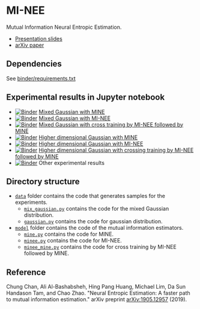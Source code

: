 # MI-NEE 

Mutual Information Neural Entropic Estimation.
- [Presentation slides](https://ccha23.github.io/MI-NEE/)
- [arXiv paper](https://arxiv.org/abs/1905.12957)

## Dependencies

See [binder/requirements.txt](./binder/requirements.txt)

## Experimental results in Jupyter notebook

- [![Binder](https://mybinder.org/badge_logo.svg)](https://mybinder.org/v2/gh/ccha23/MI-NEE/master?urlpath=lab/tree/MixedGaussian_MINE.ipynb) [Mixed Gaussian with MINE](./MixedGaussian_MINE.ipynb)
- [![Binder](https://mybinder.org/badge_logo.svg)](https://mybinder.org/v2/gh/ccha23/MI-NEE/master?urlpath=lab/tree/MixedGaussian_MINEE.ipynb) [Mixed Gaussian with MI-NEE](./MixedGaussian_MINEE.ipynb)
- [![Binder](https://mybinder.org/badge_logo.svg)](https://mybinder.org/v2/gh/ccha23/MI-NEE/master?urlpath=lab/tree/MixedGaussian_MINEE_MINE.ipynb) [Mixed Gaussian with cross training by MI-NEE followed by MINE](./MixedGaussian_MINEE_MINE.ipynb)
- [![Binder](https://mybinder.org/badge_logo.svg)](https://mybinder.org/v2/gh/ccha23/MI-NEE/master?urlpath=lab/tree/Gaussian_MINE.ipynb) [Higher dimensional Gaussian with MINE](./Gaussian_MINE.ipynb)
- [![Binder](https://mybinder.org/badge_logo.svg)](https://mybinder.org/v2/gh/ccha23/MI-NEE/master?urlpath=lab/tree/Gaussian_MINEE.ipynb) [Higher dimensional Gaussian with MI-NEE](./MixedGaussian_MINEE.ipynb)
- [![Binder](https://mybinder.org/badge_logo.svg)](https://mybinder.org/v2/gh/ccha23/MI-NEE/master?urlpath=lab/tree/Gaussian_MINEE_MINE.ipynb) [Higher dimensional Gaussian with crossing training by MI-NEE followed by MINE](Gaussian_MINEE_MINE.ipynb)
- [![Binder](https://mybinder.org/badge_logo.svg)](https://mybinder.org/v2/gh/ccha23/MI-NEE/master?urlpath=lab/tree/other_results.ipynb) Other experimental results

## Directory structure

- [`data`](./data) folder contains the code that generates samples for the experiments.
  - [`mix_gaussian.py`](./data/mix_gaussian.py) contains the code for the mixed Gaussian distribution.
  - [`gaussian.py`](./data/gaussian.py) contains the code for gaussian distribution.
- [`model`](./model) folder contains the code of the mutual information estimators.
  - [`mine.py`](./model/mine.py) contains the code for MINE.
  - [`minee.py`](./model/minee.py) contains the code for MI-NEE.
  - [`minee_mine.py`](./model/minee_mine.py) contains the code for cross training by MI-NEE followed by MINE.

## Reference

Chung Chan, Ali Al-Bashabsheh, Hing Pang Huang, Michael Lim, Da Sun Handason Tam, and Chao Zhao. "Neural Entropic Estimation: A faster path to mutual information estimation." arXiv preprint [arXiv:1905.12957](https://arxiv.org/abs/1905.12957) (2019).
